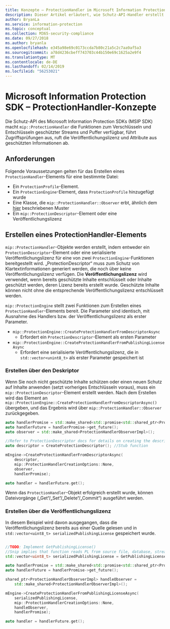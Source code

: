 ```yaml
---
title: Konzepte – ProtectionHandler im Microsoft Information Protection SDK
description: Dieser Artikel erläutert, wie Schutz-API-Handler erstellt und für Aufrufe verwendet werden.
author: BryanLa
ms.service: information-protection
ms.topic: conceptual
ms.collection: M365-security-compliance
ms.date: 09/27/2018
ms.author: bryanla
ms.openlocfilehash: e345a98e69c0173ccda7b80c21a5c2c7aa9af5a3
ms.sourcegitcommit: a78d4236cbeff743703c44b150e69c1625a2e9f4
ms.translationtype: MT
ms.contentlocale: de-DE
ms.lasthandoff: 02/14/2019
ms.locfileid: "56253021"
---
```

# <a name="microsoft-information-protection-sdk---protection-handler-concepts"></a>Microsoft Information Protection SDK – ProtectionHandler-Konzepte

Die Schutz-API des Microsoft Information Protection SDKs (MSIP SDK) macht `mip::ProtectionHandler` die Funktionen zum Verschlüsseln und Entschlüsseln geschützter Streams und Puffer verfügbar, führt Zugriffsprüfungen aus, ruft die Veröffentlichungslizenz und Attribute aus geschützten Informationen ab. 

## <a name="requirements"></a>Anforderungen

Folgende Voraussetzungen gelten für das Erstellen eines `ProtectionHandler`-Elements für eine bestimmte Datei:

- Ein `ProtectionProfile`-Element.
- Ein `ProtectionEngine`-Element, dass `ProtectionProfile` hinzugefügt wurde
- Eine Klasse, die `mip::ProtectionHandler::Observer` erbt, ähnlich dem [hier]() beschriebenen Muster
- Ein `mip::ProtectionDescriptor`-Element oder eine Veröffentlichungslizenz

## <a name="create-a-protection-handler"></a>Erstellen eines ProtectionHandler-Elements

`mip::ProtectionHandler`-Objekte werden erstellt, indem entweder ein `ProtectionDescriptor`-Element oder eine serialisierte Veröffentlichungslizenz für eine von zwei `ProtectionEngine`-Funktionen bereitgestellt wird. „ProtectionDescriptor“ muss zum Schutz von Klartextinformationen generiert werden, die noch über keine Veröffentlichungslizenz verfügen. Die **Veröffentlichungslizenz** wird verwendet, wenn bereits geschützte Inhalte entschlüsselt oder Inhalte geschützt werden, deren Lizenz bereits erstellt wurde. Geschützte Inhalte können nicht ohne die entsprechende Veröffentlichungslizenz entschlüsselt werden.

`mip::ProtectionEngine` stellt zwei Funktionen zum Erstellen eines `ProtectionHandler`-Elements bereit. Die Parameter sind identisch, mit Ausnahme des Handlers bzw. der Veröffentlichungslizenz als erster Parameter.

- `mip::ProtectionEngine::CreateProtectionHandlerFromDescriptorAsync`
  - Erfordert ein `ProtectionDescriptor`-Element als ersten Parameter
- `mip::ProtectionEngine::CreateProtectionHandlerFromPublishingLicenseAsync`
  - Erfordert eine serialisierte Veröffentlichungslizenz, die in `std::vector<unint8_t>` als erster Parameter gespeichert ist

### <a name="create-from-descriptor"></a>Erstellen über den Deskriptor

Wenn Sie noch nicht geschützte Inhalte schützen oder einen neuen Schutz auf Inhalte anwenden (setzt vorheriges Entschlüsseln voraus), muss ein `mip::ProtectionDescriptor`-Element erstellt werden. Nach dem Erstellen wird das Element an `mip::ProtectionEngine::CreateProtectionHandlerFromDescriptorAsync()` übergeben, und das Ergebnis wird über `mip::ProtectionHandler::Observer` zurückgegeben.

```cpp
auto handlerPromise = std::make_shared<std::promise<std::shared_ptr<ProtectionHandler>>>();
auto handlerFuture = handlerPromise->get_future();
auto observer = std::make_shared<ProtectionHandlerObserverImpl>();

//Refer to ProtectionDescriptor docs for details on creating the descriptor
auto descriptor = CreateProtectionDescriptor(); //Stub function

mEngine->CreateProtectionHandlerFromDescriptorAsync(
    descriptor,
    mip::ProtectionHandlerCreationOptions::None,
    observer,
    handlerPromise);

auto handler = handlerFuture.get();
```

Wenn das `ProtectionHandler`-Objekt erfolgreich erstellt wurde, können Dateivorgänge („Get“/„Set“/„Delete“/„Commit“) ausgeführt werden.

### <a name="create-from-publishing-license"></a>Erstellen über die Veröffentlichungslizenz

In diesem Beispiel wird davon ausgegangen, dass die Veröffentlichungslizenz bereits aus einer Quelle gelesen und in `std::vector<uint8_t> serializedPublishingLicense` gespeichert wurde.

```cpp

//TODO: Implement GetPublishingLicense()
//Snip implies that function reads PL from source file, database, stream, etc.
std::vector<uint8_t> serializedPublishingLicense = GetPublishingLicense(filePath);

auto handlerPromise = std::make_shared<std::promise<std::shared_ptr<ProtectionHandler>>>();
auto handlerFuture = handlerPromise->get_future();

shared_ptr<ProtectionHandlerObserverImpl> handleObserver =
    std::make_shared<ProtectionHandlerObserverImpl>();

mEngine->CreateProtectionHandlerFromPublishingLicenseAsync(
    serializedPublishingLicense,
    mip::ProtectionHandlerCreationOptions::None,
    handleObserver,
    handlerPromise);

auto handler = handlerFuture.get();
```

